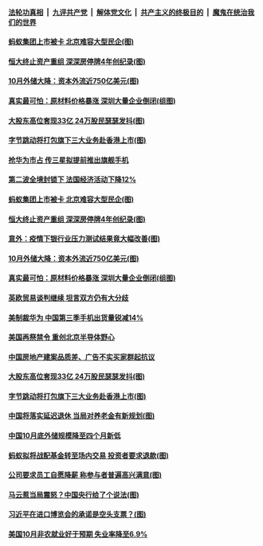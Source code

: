 

####  [法轮功真相](../../../../basic/blob/master/README.md?t=11092031) &nbsp;|&nbsp; [九评共产党](../../../../9ping.md/blob/master/README.md?t=11092031) &nbsp;|&nbsp; [解体党文化](../../../../jtdwh.md/blob/master/README.md?t=11092031)  &nbsp;|&nbsp; [共产主义的终极目的](../../../../gczydzjmd.md/blob/master/README.md?t=11092031) &nbsp;|&nbsp; [魔鬼在统治我们的世界](../../../../mgztzwmdsj.md/blob/master/README.md?t=11092031) 

#### [蚂蚁集团上市被卡 北京难容大型民企(图)](../pages/p5/951957.md?t=11092031) 

#### [恒大终止资产重组 深深房停牌4年创纪录(图)](../pages/p5/951956.md?t=11092031) 

#### [10月外储大降：资本外流近750亿美元(图)](../pages/p5/951905.md?t=11092031) 

#### [真实最可怕：原材料价格暴涨 深圳大量企业倒闭(组图)](../pages/p5/951909.md?t=11092031) 

#### [大股东高位套现33亿 24万股民瑟瑟发抖(图)](../pages/p5/951880.md?t=11092031) 

#### [字节跳动将打包旗下三大业务赴香港上市(图)](../pages/p5/951815.md?t=11092031) 

#### [抢华为市占 传三星拟提前推出旗舰手机](../pages/p5/951967.md?t=11092031) 

#### [第二波全境封锁下 法国经济活动下降12%](../pages/p5/951965.md?t=11092031) 

#### [蚂蚁集团上市被卡 北京难容大型民企(图)](../pages/p5/951957.md?t=11092031) 

#### [恒大终止资产重组 深深房停牌4年创纪录(图)](../pages/p5/951956.md?t=11092031) 

#### [意外：疫情下银行业压力测试结果竟大幅改善(图)](../pages/p5/951913.md?t=11092031) 

#### [10月外储大降：资本外流近750亿美元(图)](../pages/p5/951905.md?t=11092031) 

#### [真实最可怕：原材料价格暴涨 深圳大量企业倒闭(组图)](../pages/p5/951909.md?t=11092031) 

#### [英欧贸易谈判继续 坦言双方仍有大分歧](../pages/p5/951890.md?t=11092031) 

#### [美制裁华为 中国第三季手机出货量锐减14%](../pages/p5/951888.md?t=11092031) 

#### [美国再祭禁令 重创北京半导体野心](../pages/p5/951886.md?t=11092031) 

#### [中国房地产建案品质差、广告不实买家群起抗议](../pages/p5/951882.md?t=11092031) 

#### [大股东高位套现33亿 24万股民瑟瑟发抖(图)](../pages/p5/951880.md?t=11092031) 

#### [字节跳动将打包旗下三大业务赴香港上市(图)](../pages/p5/951815.md?t=11092031) 

#### [中国将落实延迟退休 当局对养老金有新规划(图)](../pages/p5/951816.md?t=11092031) 

#### [中国10月底外储规模降至四个月新低](../pages/p5/951804.md?t=11092031) 

#### [蚂蚁拟将战配基金转至场内交易 投资者要求退款(图)](../pages/p5/951750.md?t=11092031) 

#### [公司要求员工自愿降薪 称参与者普遍高兴满意(图)](../pages/p5/951779.md?t=11092031) 

#### [马云惹当局震怒？中国央行给了个说法(图)](../pages/p5/951721.md?t=11092031) 

#### [习近平在进口博览会的承诺是空头支票？(图)](../pages/p5/951714.md?t=11092031) 

#### [美国10月非农就业好于预期 失业率降至6.9%](../pages/p5/951703.md?t=11092031) 

